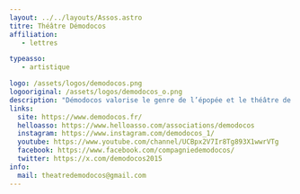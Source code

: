 ```yaml
---
layout: ../../layouts/Assos.astro
titre: Théâtre Démodocos
affiliation: 
   - lettres

typeasso: 
   - artistique

logo: /assets/logos/demodocos.png
logooriginal: /assets/logos/demodocos_o.png
description: "Démodocos valorise le genre de l’épopée et le théâtre de l’Antiquité. L’association rassemble plusieurs générations d’étudiantes et d’étudiants, de jeunes comédiennes et comédiens, des enseignantes et enseignants ainsi que des professionnelles et professionnels afin de les former à la scansion (action de scander), aux danses et aux chants antiques. Elle organise également le festival annuel des Dionysies autour des œuvres littéraires de l’Antiquité."
links:
  site: https://www.demodocos.fr/
  helloasso: https://www.helloasso.com/associations/demodocos
  instagram: https://www.instagram.com/demodocos_1/
  youtube: https://www.youtube.com/channel/UCBpx2V7Ir8Tg893X1wwrVTg
  facebook: https://www.facebook.com/compagniedemodocos/
  twitter: https://x.com/demodocos2015
info:
  mail: theatredemodocos@gmail.com
---
```

